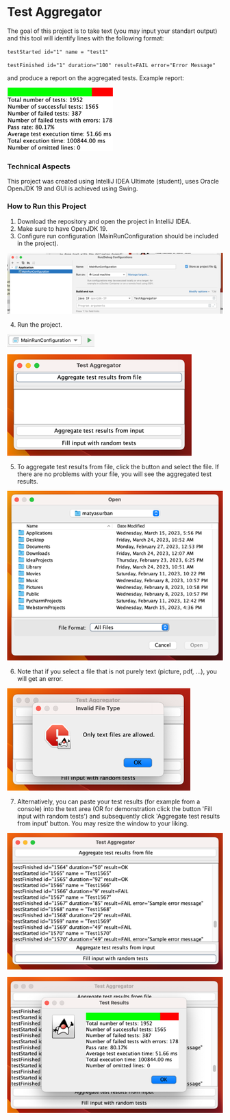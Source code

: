 # Test Aggregator

The goal of this project is to take text (you may input your standart output) and this tool will identify lines with the following format:

`testStarted id="1" name = "test1"`

`testFinished id="1" duration="100" result=FAIL error="Error Message"`

and produce a report on the aggregated tests. Example report:

![](readme-pictures/report.png)

### Technical Aspects

This project was created using IntelliJ IDEA Ultimate (student), uses Oracle OpenJDK 19 and GUI is achieved using Swing.

### How to Run this Project

1. Download the repository and open the project in IntelliJ IDEA.
2. Make sure to have OpenJDK 19.
3. Configure run configuration (MainRunConfiguration should be included in the project).

![img.png](readme-pictures/configuration.png)

4. Run the project.

![img.png](readme-pictures/run.png)

![img.png](readme-pictures/home.png)

5. To aggregate test results from file, click the button and select the file. If there are no problems with your file, you will see the aggregated test results.

![img.png](readme-pictures/file-chooser.png)

6. Note that if you select a file that is not purely text (picture, pdf, ...), you will get an error.

![img.png](readme-pictures/error-1.png)

7. Alternatively, you can paste your test results (for example from a console) into the text area (OR for demonstration click the button 'Fill input with random tests') and subsequently click 'Aggregate test results from input' button. You may resize the window to your liking.

![img.png](readme-pictures/from-input.png)

![img.png](readme-pictures/input-results.png)